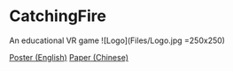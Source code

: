 # CatchingFire
An educational VR game
![Logo](Files/Logo.jpg =250x250)

[Poster (English)](Files/Poster.jpg)
[Paper (Chinese)](Files/Paper.pdf)